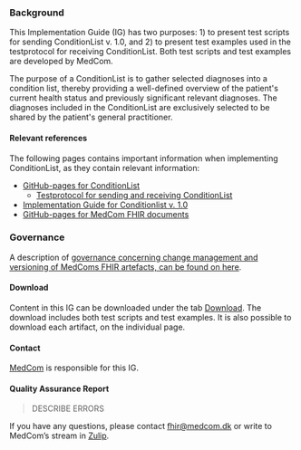 ### Background

This Implementation Guide (IG) has two purposes: 1) to present test scripts for sending ConditionList v. 1.0, and 2) to present test examples used in the testprotocol for receiving ConditionList. Both test scripts and test examples are developed by MedCom. 

The purpose of a ConditionList is to gather selected diagnoses into a condition list, thereby providing a well-defined overview of the patient's current health status and previously significant relevant diagnoses. The diagnoses included in the ConditionList are exclusively selected to be shared by the patient's general practitioner.

#### Relevant references

The following pages contains important information when implementing ConditionList, as they contain relevant information:
* [GitHub-pages for ConditionList](https://medcomdk.github.io/dk-medcom-conditionlist/)
  * [Testprotocol for sending and receiving ConditionList](https://medcomdk.github.io/dk-medcom-conditionlist/#2-test-and-certification)
* [Implementation Guide for Conditionlist v. 1.0](https://medcomfhir.dk/ig/conditionlist/1.0.0/)
* [GitHub-pages for MedCom FHIR documents](https://medcomdk.github.io/dk-medcom-document/)

### Governance
A description of <a href="https://medcomdk.github.io/MedComLandingPage/#4-change-management-and-versioning">governance concerning change management and versioning of MedComs FHIR artefacts, can be found on here</a>.

#### Download
Content in this IG can be downloaded under the tab [Download](downloads.html). The download includes both test scripts and test examples. It is also possible to download each artifact, on the individual page.

#### Contact
<a href="https://www.medcom.dk/">MedCom</a> is responsible for this IG.

#### Quality Assurance Report

> DESCRIBE ERRORS

If you have any questions, please contact <a href="mailto:fhir@medcom.dk">fhir@medcom.dk</a> or write to MedCom’s stream in <a href="https://chat.fhir.org/#narrow/stream/315677-denmark.2Fmedcom.2FFHIRimplementationErfaGroup">Zulip</a>.